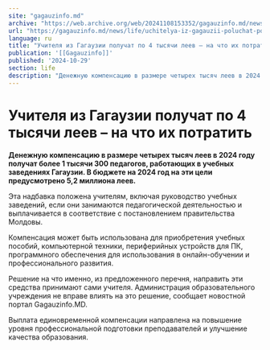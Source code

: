 ```yaml
---
site: "gagauzinfo.md"
archive: "https://web.archive.org/web/20241108153352/gagauzinfo.md/news/life/uchitelya-iz-gagauzii-poluchat-po-4-tisyachi-leev-na-chto-ih-potratit"
url: "https://gagauzinfo.md/news/life/uchitelya-iz-gagauzii-poluchat-po-4-tisyachi-leev-na-chto-ih-potratit"
language: ru
title: "Учителя из Гагаузии получат по 4 тысячи леев – на что их потратить"
publication: '[[Gagauzinfo]]'
published: '2024-10-29'
section: life
description: "Денежную компенсацию в размере четырех тысяч леев в 2024 году получат более 1 тысячи 300 педагогов, работающих в учебных заведениях Гагаузии. В бюджете на 2024 год на эти цели предусмотрено 5,2 миллиона леев."
---
```


# Учителя из Гагаузии получат по 4 тысячи леев – на что их потратить

**Денежную компенсацию в размере четырех тысяч леев в 2024 году получат более 1 тысячи 300 педагогов, работающих в учебных заведениях Гагаузии. В бюджете на 2024 год на эти цели предусмотрено 5,2 миллиона леев.**

Эта надбавка положена учителям, включая руководство учебных заведений, если они занимаются педагогической деятельностью и выплачивается в соответствие с постановлением правительства Молдовы.

Компенсация может быть использована для приобретения учебных пособий, компьютерной техники, периферийных устройств для ПК, программного обеспечения для использования в онлайн-обучении и профессионального развития.

Решение на что именно, из предложенного перечня, направить эти средства принимают сами учителя. Администрация образовательного учреждения не вправе влиять на это решение, сообщает новостной портал Gagauzinfo.MD.

Выплата единовременной компенсации направлена на повышение уровня профессиональной подготовки преподавателей и улучшение качества образования.